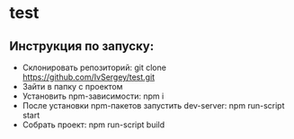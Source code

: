 # test




## Инструкция по запуску:
* Склонировать репозиторий: git clone https://github.com/IvSergey/test.git
* Зайти в папку с проектом
* Установить npm-зависимости: npm i
* После установки npm-пакетов запустить dev-server: npm run-script start
* Собрать проект: npm run-script build